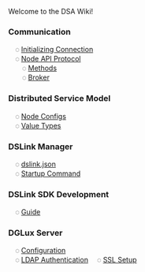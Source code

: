 Welcome to the DSA Wiki!

### Communication
&emsp;◌ [Initializing Connection](Protocol-Communication)<br/>
&emsp;◌ [Node API Protocol](Node-API)<br/>
&emsp;&emsp;◌ [Methods](Methods)<br/>
&emsp;&emsp;◌ [Broker](Broker)<br/>
### Distributed Service Model
&emsp;◌ [Node Configs](Configs)<br/>
&emsp;◌ [Value Types](Value-Types)<br/>
### DSLink Manager
&emsp;◌ [dslink.json](dslink.json)<br/>
&emsp;◌ [Startup Command](Startup-Command)<br/>
### DSLink SDK Development
&emsp;◌ [Guide](SDK-implementation)<br/>
### DGLux Server
&emsp;◌ [Configuration](DGLux-Server-Options)<br/>
&emsp;◌ [LDAP Authentication](DGLux-Server---LDAP-Authentication)
&emsp;◌ [SSL Setup](DGLux-Server---SSL)